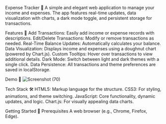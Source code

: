 Expense Tracker 💸
A simple and elegant web application to manage your income and expenses. The app features real-time updates, data visualization with charts, a dark mode toggle, and persistent storage for transactions.

Features 🚀
Add Transactions: Easily add income or expense records with descriptions.
Edit/Delete Transactions: Modify or remove transactions as needed.
Real-Time Balance Updates: Automatically calculates your balance.
Data Visualization: Displays income and expenses using a doughnut chart (powered by Chart.js).
Custom Tooltips: Hover over transactions to view additional details.
Dark Mode: Switch between light and dark themes with a single click.
Data Persistence: All transactions and theme preferences are saved in localStorage.

Demo 🎥 ![Screenshot (70)](https://github.com/user-attachments/assets/4357d7c6-89c7-4781-93f3-49e2bc389a80)

Tech Stack 🛠️
HTML5: Markup language for the structure.
CSS3: For styling, animations, and theme switching.
JavaScript: Core functionality, dynamic updates, and logic.
Chart.js: For visually appealing data charts.

Getting Started 🌟
Prerequisites
A web browser (e.g., Chrome, Firefox, Edge).
